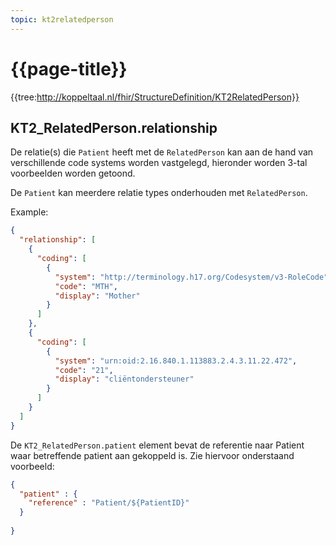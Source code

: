 ```yaml
---
topic: kt2relatedperson
---
```

# {{page-title}}

{{tree:http://koppeltaal.nl/fhir/StructureDefinition/KT2RelatedPerson}}

## KT2_RelatedPerson.relationship 
De relatie(s) die `Patient` heeft met de `RelatedPerson` kan aan de hand van verschillende code systems worden vastgelegd, hieronder worden 3-tal voorbeelden worden getoond.

De `Patient` kan meerdere relatie types onderhouden met `RelatedPerson`.

Example: 

```json
{
  "relationship": [
    {
      "coding": [
        {
          "system": "http://terminology.h17.org/Codesystem/v3-RoleCode",
          "code": "MTH",
          "display": "Mother"
        }
      ]
    },
    {
      "coding": [
        {
          "system": "urn:oid:2.16.840.1.113883.2.4.3.11.22.472",
          "code": "21",
          "display": "cliëntondersteuner"
        }
      ]
    }
  ]
}
```

De `KT2_RelatedPerson.patient` element bevat de referentie naar Patient waar betreffende patient aan gekoppeld is.  Zie hiervoor onderstaand voorbeeld: 

```JSON
{
  "patient" : {
    "reference" : "Patient/${PatientID}"
  }
  
}
```
